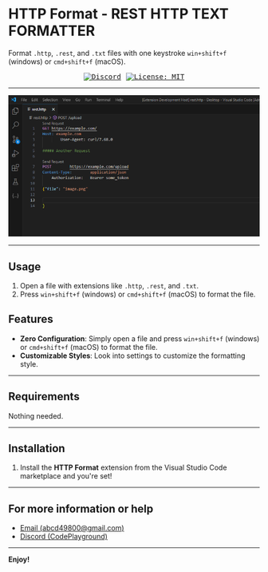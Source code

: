 # HTTP Format - REST HTTP TEXT FORMATTER

Format `.http`, `.rest`, and `.txt` files with one keystroke `win+shift+f` (windows) or `cmd+shift+f` (macOS).

<div style="text-align:center;font-family: monospace; display: flex; align-items: center; justify-content: center; width: 100%; gap: 10px">
        <a href="https://discord.gg/dquNGYwfnW"><img src="https://img.shields.io/discord/1095854826786668545" alt="Discord"></a>
        <a href="https://img.shields.io/badge/License-MIT-yellow.svg"><img
                src="https://img.shields.io/badge/License-MIT-yellow.svg" alt="License: MIT"></a>
</div>

---

![](imgs/httpformat.gif)

---

## Usage

1. Open a file with extensions like `.http`, `.rest`, and `.txt`.
2. Press `win+shift+f` (windows) or `cmd+shift+f` (macOS) to format the file.

## Features

- **Zero Configuration**: Simply open a file and press `win+shift+f` (windows) or `cmd+shift+f` (macOS) to format the file.
- **Customizable Styles**: Look into settings to customize the formatting style.

---

## Requirements

Nothing needed.

---

## Installation

1. Install the **HTTP Format** extension from the Visual Studio Code marketplace and you're set!

---

## For more information or help

- [Email (abcd49800@gmail.com)](mailto:abcd49800@gmail.com)
- [Discord (CodePlayground)](https://discord.gg/dquNGYwfnW)

---

**Enjoy!**